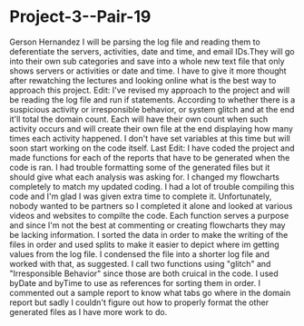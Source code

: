 # Project-3--Pair-19
Gerson Hernandez
I will be parsing the log file and reading them to deferentiate the servers, activities, date and time, and email IDs.They will go into their own sub categories and save into a whole new text file that only shows servers or activities or date and time. I have to give it more thought after rewatching the lectures and looking online what is the best way to approach this project.
Edit: I've revised my approach to the project and will be reading the log file and run if statements. According to whether there is a suspicious activity or irresponsible behavior, or system glitch and at the end it'll total the domain count. Each will have their own count when such activity occurs and will create their own file at the end displaying how many times each activity happened. I don't have set variables at this time but will soon start working on the code itself. 
Last Edit: 
I have coded the project and made functions for each of the reports that have to be generated when the code is ran. I had trouble formatting some of the generated files but it should give what each analysis was asking for. I changed my flowcharts completely to match my updated coding. I had a lot of trouble compiling this code and I'm glad I was given extra time to complete it. Unfortunately, nobody wanted to be partners so I completed it alone and looked at various videos and websites to compilte the code. Each function serves a purpose and since I'm not the best at commenting or creating flowcharts they may be lacking information. I sorted the data in order to make the writing of the files in order and used splits to make it easier to depict where im getting values from the log file. I condensed the file into a shorter log file and worked with that, as suggested. I call two functions using "glitch" and "Irresponsible Behavior" since those are both cruical in the code. I used byDate and byTime to use as references for sorting them in order. I commented out a sample report to know what tabs go where in the domain report but sadly I couldn't figure out how to properly format the other generated files as I have more work to do. 
